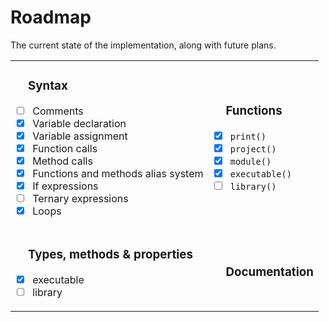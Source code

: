 # Roadmap

<style>
table {
    width: 100%;
}

h3 {
    padding-left: 20px;
}
</style>

The current state of the implementation, along with future plans.
<table>
<tr>
<td><div>

### Syntax
- [ ] Comments
- [x] Variable declaration
- [x] Variable assignment
- [x] Function calls
- [x] Method calls
- [x] Functions and methods alias system
- [x] If expressions
- [ ] Ternary expressions
- [x] Loops

</div></td>
<td><div>

### Functions
- [x] `print()`
- [x] `project()`
- [x] `module()`
- [x] `executable()`
- [ ] `library()`
 
</div></td> 
</tr>

<tr>
<td><div>

### Types, methods & properties
- [x] executable
- [ ] library

</div></td>

<td><div>

### Documentation

</div></td>
</tr>
</table>